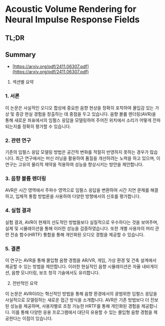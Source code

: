 # Acoustic Volume Rendering for Neural Impulse Response Fields
## TL;DR
## Summary
- [https://arxiv.org/pdf/2411.06307.pdf](https://arxiv.org/pdf/2411.06307.pdf)

1. 섹션별 요약

### 1. 서론

이 논문은 사실적인 오디오 합성에 중요한 음향 현상을 정확히 포착하여 몰입감 있는 가상 및 증강 현실 경험을 창출하는 데 중점을 두고 있습니다. 음향 볼륨 렌더링(AVR)을 통해 새로운 좌표에서의 임펄스 응답을 모델링하여 주어진 위치에서 소리가 어떻게 전파되는지를 정확히 평가할 수 있습니다.

### 2. 관련 연구

기존의 임펄스 응답 모델링 방법은 공간적 변화를 적절히 반영하지 못하는 경우가 많습니다. 최근 연구에서는 머신 러닝을 활용하여 품질을 개선하려는 노력을 하고 있으며, 이 연구는 고유의 물리적 제약을 적용하여 성능을 향상시키는 방안을 제안합니다.

### 3. 음향 볼륨 렌더링

AVR은 시간 영역에서 주파수 영역으로 임펄스 응답을 변환하여 시간 지연 문제를 해결하고, 입체적 통합 방법론을 사용하여 다양한 방향에서의 신호를 평가합니다.

### 4. 실험 결과

실험 결과, AVR이 현재의 선도적인 방법들보다 실질적으로 우수하다는 것을 보여주며, 실제 및 시뮬레이션을 통해 이러한 성능을 검증하였습니다. 또한 개별 사용자의 머리 관련 전송 함수(HRTF) 통합을 통해 개인화된 오디오 경험을 제공할 수 있습니다.

### 5. 결론

이 연구는 AVR을 통해 몰입형 음향 경험을 AR/VR, 게임, 가상 환경 및 건축 설계에서 제공할 수 있는 방법을 제안합니다. 이러한 현실적인 음향 시뮬레이션은 자율 내비게이션, 음향 모니터링, 보조 청각 기술에서도 유리합니다.

2. 전반적인 요약

이 논문은 AVR이라는 혁신적인 방법을 통해 음향 환경에서의 광범위한 임펄스 응답을 사실적으로 모델링하는 새로운 접근 방식을 소개합니다. AVR은 기존 방법보다 더 진보된 성능을 제공하며, 사용자별로 조정 가능한 HRTF를 통해 개인화된 경험을 제공합니다. 이를 통해 다양한 응용 프로그램에서 대단히 유용할 수 있는 몰입형 음향 경험을 제공한다는 이점이 있습니다. 